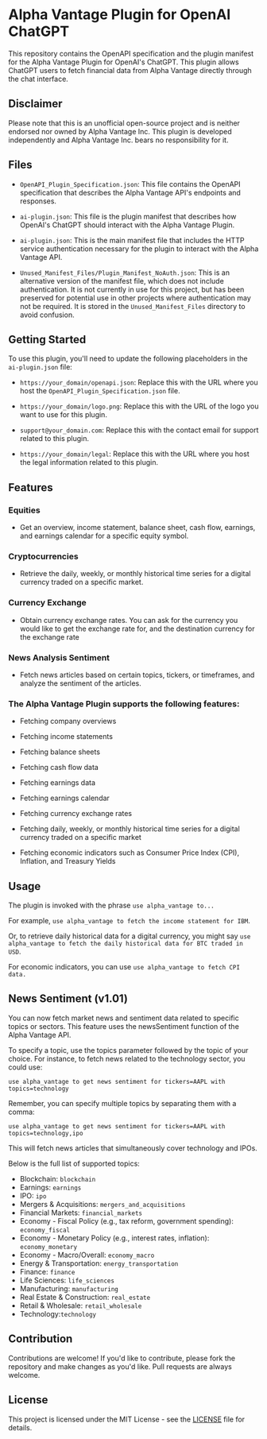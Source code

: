 # Alpha Vantage Plugin for OpenAI ChatGPT

This repository contains the OpenAPI specification and the plugin manifest for the Alpha Vantage Plugin for OpenAI's ChatGPT. This plugin allows ChatGPT users to fetch financial data from Alpha Vantage directly through the chat interface. 

## Disclaimer
Please note that this is an unofficial open-source project and is neither endorsed nor owned by Alpha Vantage Inc. This plugin is developed independently and Alpha Vantage Inc. bears no responsibility for it.

## Files

- `OpenAPI_Plugin_Specification.json`: This file contains the OpenAPI specification that describes the Alpha Vantage API's endpoints and responses.
  
- `ai-plugin.json`: This file is the plugin manifest that describes how OpenAI's ChatGPT should interact with the Alpha Vantage Plugin.

- `ai-plugin.json`: This is the main manifest file that includes the HTTP service authentication necessary for the plugin to interact with the Alpha Vantage API.
  
- `Unused_Manifest_Files/Plugin_Manifest_NoAuth.json`: This is an alternative version of the manifest file, which does not include authentication. It is not currently in use for this project, but has been preserved for potential use in other projects where authentication may not be required. It is stored in the `Unused_Manifest_Files` directory to avoid confusion.


## Getting Started

To use this plugin, you'll need to update the following placeholders in the `ai-plugin.json` file:

- `https://your_domain/openapi.json`: Replace this with the URL where you host the `OpenAPI_Plugin_Specification.json` file.

- `https://your_domain/logo.png`: Replace this with the URL of the logo you want to use for this plugin.

- `support@your_domain.com`: Replace this with the contact email for support related to this plugin.

- `https://your_domain/legal`: Replace this with the URL where you host the legal information related to this plugin.

## Features

### Equities
- Get an overview, income statement, balance sheet, cash flow, earnings, and earnings calendar for a specific equity symbol.

### Cryptocurrencies
- Retrieve the daily, weekly, or monthly historical time series for a digital currency traded on a specific market.

### Currency Exchange
- Obtain currency exchange rates. You can ask for the currency you would like to get the exchange rate for, and the destination currency for the exchange rate

### News Analysis Sentiment
- Fetch news articles based on certain topics, tickers, or timeframes, and analyze the sentiment of the articles.

### The Alpha Vantage Plugin supports the following features:

- Fetching company overviews
  
- Fetching income statements
  
- Fetching balance sheets
  
- Fetching cash flow data
  
- Fetching earnings data
  
- Fetching earnings calendar
  
- Fetching currency exchange rates
  
- Fetching daily, weekly, or monthly historical time series for a digital currency traded on a specific market
  
- Fetching economic indicators such as Consumer Price Index (CPI), Inflation, and Treasury Yields

## Usage

The plugin is invoked with the phrase `use alpha_vantage to...`

For example, `use alpha_vantage to fetch the income statement for IBM`. 

Or, to retrieve daily historical data for a digital currency, you might say `use alpha_vantage to fetch the daily historical data for BTC traded in USD`.

For economic indicators, you can use `use alpha_vantage to fetch CPI data.`

## News Sentiment (v1.01)
You can now fetch market news and sentiment data related to specific topics or sectors. This feature uses the newsSentiment function of the Alpha Vantage API.

To specify a topic, use the topics parameter followed by the topic of your choice. For instance, to fetch news related to the technology sector, you could use:

`use alpha_vantage to get news sentiment for tickers=AAPL with topics=technology`

Remember, you can specify multiple topics by separating them with a comma:

`use alpha_vantage to get news sentiment for tickers=AAPL with topics=technology,ipo`

This will fetch news articles that simultaneously cover technology and IPOs.

Below is the full list of supported topics:

- Blockchain: `blockchain`
- Earnings: `earnings`
- IPO: `ipo`
- Mergers & Acquisitions: `mergers_and_acquisitions`
- Financial Markets: `financial_markets`
- Economy - Fiscal Policy (e.g., tax reform, government spending): `economy_fiscal`
- Economy - Monetary Policy (e.g., interest rates, inflation): `economy_monetary`
- Economy - Macro/Overall: `economy_macro`
- Energy & Transportation: `energy_transportation`
- Finance: `finance`
- Life Sciences: `life_sciences`
- Manufacturing: `manufacturing`
- Real Estate & Construction: `real_estate`
- Retail & Wholesale: `retail_wholesale`
- Technology:`technology`

## Contribution

Contributions are welcome! If you'd like to contribute, please fork the repository and make changes as you'd like. Pull requests are always welcome.

## License

This project is licensed under the MIT License - see the [LICENSE](LICENSE) file for details.
